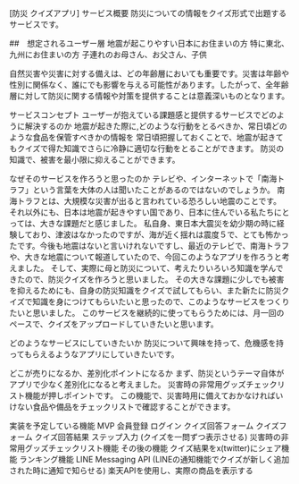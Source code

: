 [防災 クイズアプリ]
サービス概要
防災についての情報をクイズ形式で出題するサービスです。

##　想定されるユーザー層
地震が起こりやすい日本にお住まいの方
特に東北、九州にお住まいの方
子連れのお母さん、お父さん、子供

自然災害や災害に対する備えは、どの年齢層においても重要です。災害は年齢や性別に関係なく、誰にでも影響を与える可能性があります。したがって、全年齢層に対して防災に関する情報や対策を提供することは意義深いものとなります。

サービスコンセプト
ユーザーが抱えている課題感と提供するサービスでどのように解決するのか
地震が起きた際に,どのような行動をとるべきか、常日頃どのような食品を保管すべきかの情報を
常日頃把握しておくことで、地震が起きてもクイズで得た知識でさらに冷静に適切な行動をとることができます。
防災の知識で、被害を最小限に抑えることができます。

なぜそのサービスを作ろうと思ったのか
テレビや、インターネットで「南海トラフ」という言葉を大体の人は聞いたことがあるのではないのでしょうか。
南海トラフとは、大規模な災害が出ると言われている恐ろしい地震のことです。
それ以外にも、日本は地震が起きやすい国であり、日本に住んでいる私たちにとっては、大きな課題だと感じました。
私自身、東日本大震災を幼少期の時に経験しており、津波はなかったのですが、海が近く揺れは震度５で、とても怖かったです。今後も地震はないと言いけれないですし、最近のテレビで、南海トラフや、大きな地震について報道していたので、今回このようなアプリを作ろうと考えました。
そして、実際に母と防災について、考えたりいろいろ知識を学んできたので、防災クイズを作ろうと思いました。
その大きな課題に少しでも被害を抑えるためにも、自身の防災知識をクイズで試してもらい、また新たに防災クイズで知識を身につけてもらいたいと思ったので、このようなサービスをつくりたいと思いました。
このサービスを継続的に使ってもらうためには、月一回のペースで、クイズをアップロードしていきたいと思います。

どのようなサービスにしていきたいか
防災について興味を持って、危機感を持ってもらえるようなアプリにしていきたいです。

どこが売りになるか、差別化ポイントになるか
まず、防災というテーマ自体がアプリで少なく差別化になると考えました。
災害時の非常用グッズチェックリスト機能が押しポイントです。
この機能で、災害時用に備えておかなければいけない食品や備品をチェックリストで確認することができます。

実装を予定している機能
MVP
会員登録
ログイン
クイズ回答フォーム
クイズフォーム
クイズ回答結果
ステップ入力 (クイズを一問ずつ表示させる)
災害時の非常用グッズチェックリスト機能
その後の機能
クイズ結果をx(twitter)にシェア機能
ランキング機能
LINE Messaging API (LINEの通知機能でクイズが新しく追加された時に通知で知らせる)
楽天APIを使用し、実際の商品を表示する